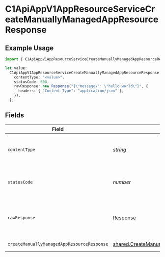 # C1ApiAppV1AppResourceServiceCreateManuallyManagedAppResourceResponse

## Example Usage

```typescript
import { C1ApiAppV1AppResourceServiceCreateManuallyManagedAppResourceResponse } from "conductorone-sdk-typescript/sdk/models/operations";

let value:
  C1ApiAppV1AppResourceServiceCreateManuallyManagedAppResourceResponse = {
    contentType: "<value>",
    statusCode: 500,
    rawResponse: new Response("{\"message\": \"hello world\"}", {
      headers: { "Content-Type": "application/json" },
    }),
  };
```

## Fields

| Field                                                                                                                     | Type                                                                                                                      | Required                                                                                                                  | Description                                                                                                               |
| ------------------------------------------------------------------------------------------------------------------------- | ------------------------------------------------------------------------------------------------------------------------- | ------------------------------------------------------------------------------------------------------------------------- | ------------------------------------------------------------------------------------------------------------------------- |
| `contentType`                                                                                                             | *string*                                                                                                                  | :heavy_check_mark:                                                                                                        | HTTP response content type for this operation                                                                             |
| `statusCode`                                                                                                              | *number*                                                                                                                  | :heavy_check_mark:                                                                                                        | HTTP response status code for this operation                                                                              |
| `rawResponse`                                                                                                             | [Response](https://developer.mozilla.org/en-US/docs/Web/API/Response)                                                     | :heavy_check_mark:                                                                                                        | Raw HTTP response; suitable for custom response parsing                                                                   |
| `createManuallyManagedAppResourceResponse`                                                                                | [shared.CreateManuallyManagedAppResourceResponse](../../../sdk/models/shared/createmanuallymanagedappresourceresponse.md) | :heavy_minus_sign:                                                                                                        | Successful response                                                                                                       |